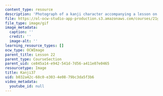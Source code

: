 ```yaml
---
content_type: resource
description: 'Photograph of a kanji character accompanying a lesson on Japanese. '
file: https://ol-ocw-studio-app-production.s3.amazonaws.com/courses/21g-504-japanese-iv-spring-2009/b032a42c68c0e3034e0879bc3da5f3b6_Kanji37.gif
file_type: image/gif
image_metadata:
  caption: ''
  credit: ''
  image-alt: ''
learning_resource_types: []
ocw_type: OCWImage
parent_title: Lesson 22
parent_type: CourseSection
parent_uid: ce845a14-e942-541d-7d56-a411e07e0465
resourcetype: Image
title: Kanji37
uid: b032a42c-68c0-e303-4e08-79bc3da5f3b6
video_metadata:
  youtube_id: null
---
```

